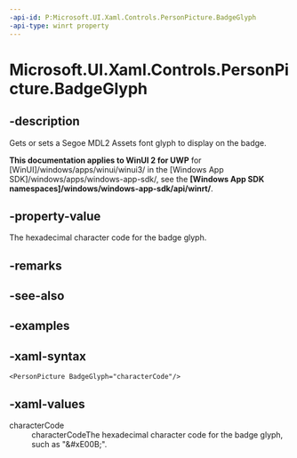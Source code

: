 ```yaml
---
-api-id: P:Microsoft.UI.Xaml.Controls.PersonPicture.BadgeGlyph
-api-type: winrt property
---
```

<!-- Property syntax.
public string BadgeGlyph { get;  set; }
-->

# Microsoft.UI.Xaml.Controls.PersonPicture.BadgeGlyph


## -description

Gets or sets a Segoe MDL2 Assets font glyph to display on the badge.


**This documentation applies to WinUI 2 for UWP** for [WinUI]/windows/apps/winui/winui3/ in the [Windows App SDK]/windows/apps/windows-app-sdk/, see the **[Windows App SDK namespaces]/windows/windows-app-sdk/api/winrt/**.

## -property-value

The hexadecimal character code for the badge glyph.


## -remarks


## -see-also


## -examples


## -xaml-syntax

```xaml
<PersonPicture BadgeGlyph="characterCode"/>
```


## -xaml-values

<dl><dt>characterCode</dt><dd>characterCodeThe hexadecimal character code for the badge glyph, such as "&amp;#xE00B;".</dd>
</dl>


